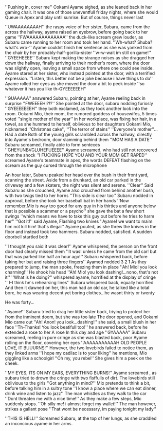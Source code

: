 ''Pushing in, cover me'' Ookami Ayame sighed, as she leaned back in her gaming chair. It was one of those uneventfull friday nights, where she would Queue in Apex and play until sunrise. But of course, things never last

''UWAAAAAAAAH'' the raspy voice of her sister, Subaru, came from the across the hallway, ayame raised an eyebrow, before going back to her game
''FWAAAAAAAAAAAAA'' the duck-like scream grew louder, as Subaru came running to her room and took her hand.
''Wh-what? Shuba? what's wro-'' Ayame couldnt finish her sentence as she was yanked from the chair by her probably-half-gorilla-sister ''w-w-wait im still on game!''
''GYEEHEEEE'' Subaru kept making the strange noises as she dragged her down the hallway, finally arriving to their mother's room, where the door was slightly open, leaving a small space from where one could see inside.
Ayame stared at her sister, who instead pointed at the door, with a terrified expression.
''Listen, this better not be a joke because i have things to do'' Ayame rolled her eyes as she moved the door a bit to peek inside ''so whatever it has you like th-GYEEEEEEH''

''GUAAAAA'' answered Subaru, pointing at her, Ayame reeling back in surprise
''FWEEEEH!?!?'' She pointed at the door, subaru nodding furiosly
''GYEEEEEEEH'' they both exclamed, as they took another look into the room.
Ookami Mio, their mom, the rumored goddess of housewifes, 5 times voted ''single mother of the year'' in her workplace, was fixing her hair, in a towel, as she hummed to herself, oblivious to her daughters
Ookami Mio, nicknamed ''Christmas cake'', ''The terror of stains'' ''Everyone's mother''... Had a date
Both of the young girls scrambled across the hallway, directly into Ayame's bedroom, door slamming behind them
''MOM HAS A DATE'' Subaru screamed, finally able to form senteces
''GHEYUNBVGLUHEFUEEEE'' Ayame screamed, who had still not recovered from the shock
''I FUCKING HOPE YOU AND YOUR MOM GET RAPED'' screamed Ayame's teammate in apex, the words DEFEAT flashing on the scream as the guy cursed through the microphone

An hour later, Subaru peaked her head over the bush in their front yard, scanning the street. Aside from a drunkard, an old car parked in the driveway and a few skaters, the night was silent and serene.
''Clear'' Said Subaru as she crouched, Ayame also crouched from behind another bush, with two twigs tied to her horns
''This side is clear too'' Subaru nodded in approval, before she took her baseball bat in her hands
''Now remember,Mio is way too good for any guy in his thirties and anyone below that is possible a scammer or a psycho'' she gave the bat a few short swings ''which means we have to take this guy out before he tries to harm her''
''Got it!'' said Ayame, Flashing two knives
''Ayame! we want to maim him not kill him! that's illegal'' Ayame pouted, as she threw the knives in the floor and instead took two hammers.
Subaru nodded, satisfied.
A sudden doorbell startled both

''I thought you said it was clear!'' Ayame whispered, the person on the front door had clearly missed them
''It was! unless he came from the old car! but that was parked like half an hour ago!'' Subaru whispered back, before taking her bat and raising three fingers''
Ayamed nodded
3
2
1
As they prepared to jump, the man spoke, freezing them in place
''Ah! Mio! you look charming!'' He shook his head ''Ah! Mio! you look dashing!...nono, that's not it''
''What is he doing?'' whispered ayame, horrified at the display of cringe
'' I-I think he's rehearsing lines'' Subaru whispered back, equally horrified
And then it dawned on her, this man had an old car, he talked like a total bore, he was wearing decent yet boring clothes...he wasnt thirty or twenty

He was forty...

''Ayame!'' Subaru tried to drag her little sister back, triying to protect her from the inminent doom, but she was too late
The door opened, and Ookami Mio came out
''Ah! Anon! you look...dashing!'' she said, a small blush in her face
''Th-Thanks! You look beatifull too!'' he answered back, before he extended a rose to her
A rose
In this day and age
''GYAAAAA'' Subaru screamed, reeling in pure cringe as she was blasted back, poor Ayame rolling on the floor, covering her eyes
''AAAAAAAAAAAH OLD PEOPLE LOVE, IT BUUURNS!''
However, the two lovebirds failed to notice them, as they linked arms
''I hope my cadilac is to your liking'' he mentions, Mio giggling like a schoolgirl
''Oh my, you rebel'' She gives him a peek on the cheek.

''MY EYES, ITS ON MY EARS, EVERYTHING BURNS!'' Ayame screamed , as subaru tried to drown the cringe with two fisffulls of dirt. The lovebirds still  oblivious to the girls
''Got anything in mind?'' Mio pretends to think a bit, before talking him in a sultry tone
''I know a place where we can eat dinner, drink wine and listen to jazz'' The man whistles as they walk to the car
''Dont threaten me with a nice time!'' 
As they make a few steps, Mio suddenly stops.
''Oh silly me! i almost forget my wallet!'' 
The man however, strikes a gallant pose
''That wont be necessary, im paying tonight my lady''

''THIS IS HELL!'' Screamed Subaru, at the top of her lungs, as she craddled an inconcious ayame in her arms.